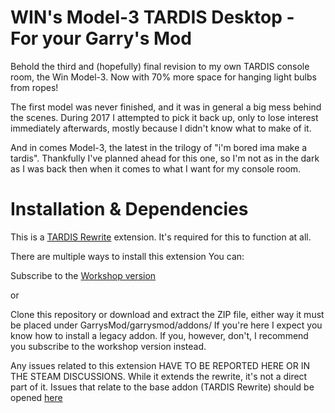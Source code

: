 # WIN's Model-3 TARDIS Desktop - For your Garry's Mod
Behold the third and (hopefully) final revision to my own TARDIS console room, the Win Model-3.
Now with 70% more space for hanging light bulbs from ropes!

The first model was never finished, and it was in general a big mess behind the scenes.
During 2017 I attempted to pick it back up, only to lose interest immediately afterwards, mostly because I didn't know what to make of it.

And in comes Model-3, the latest in the trilogy of "i'm bored ima make a tardis". 
Thankfully I've planned ahead for this one, so I'm not as in the dark as I was back then when it comes to what I want for my console room.

# Installation & Dependencies
This is a [TARDIS Rewrite](https://github.com/MattJeanes/TARDIS/) extension. It's required for this to function at all.

There are multiple ways to install this extension
You can:

Subscribe to the [Workshop version](https://steamcommunity.com/sharedfiles/filedetails/?id=576298727)

or

Clone this repository or download and extract the ZIP file, either way it must be placed under GarrysMod/garrysmod/addons/
If you're here I expect you know how to install a legacy addon. If you, however, don't, I recommend you subscribe to the workshop version instead.

Any issues related to this extension HAVE TO BE REPORTED HERE OR IN THE STEAM DISCUSSIONS. While it extends the rewrite, it's not a direct part of it.
Issues that relate to the base addon (TARDIS Rewrite) should be opened [here](https://github.com/MattJeanes/TARDIS/issues)